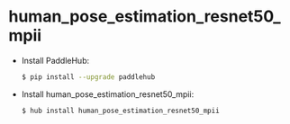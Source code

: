 # human_pose_estimation_resnet50_mpii
* Install PaddleHub: 

    ```bash
    $ pip install --upgrade paddlehub
    ```

* Install human_pose_estimation_resnet50_mpii: 

    ```bash
    $ hub install human_pose_estimation_resnet50_mpii
    ```
